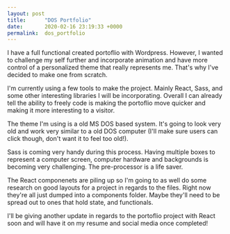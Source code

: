 ```yaml
---
layout: post
title:      "DOS Portfolio"
date:       2020-02-16 23:19:33 +0000
permalink:  dos_portfolio
---
```



I have a full functional created portoflio with Wordpress. However, I wanted to challenge my self further and incorporate animation and have more control of a personalized theme that really represents me. That's why I've decided to make one from scratch. 

I'm currently using a few tools to make the project. Mainly React, Sass, and some other interesting libraries I will be incorporating. Overall I can already tell the ability to freely code is making the portoflio move quicker and making it more interesting to a visitor. 

The theme I'm using is a old MS DOS based system. It's going to look very old and work very similar to a old DOS computer (I'll make sure users can click though, don't want it to feel too old!). 

Sass is coming very handy during this process. Having multiple boxes to represent a computer screen, computer hardware and backgrounds  is becoming very challenging. The pre-processor is a life saver. 

The React componenets are piling up so I'm going to as well do some research on good layouts for a project in regards to the files. Right now they're all just dumped into a components folder. Maybe they'll need to be spread out to ones that hold state, and functionals. 

I'll be giving another update in regards to the portoflio project with React soon and will have it on my resume and social media once completed! 
